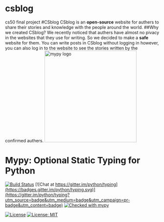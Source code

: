 # csblog
cs50 final project
#CSblog
CSblog is an **open-source** website for authers to share their stories and knowledge with the people around the world.
##Why we created CSblog?
We recently noticed that authers have almost no pivacy in the websites that they use for writing.
So we decided to make a **safe** website for them.
You can write posts in CSblog without logging in however, you can also log in to the website to see the stories written by the confirmed authers.
<img src="http://mypy-lang.org/static/mypy_light.svg" alt="mypy logo" width="300px"/>

Mypy: Optional Static Typing for Python
=======================================

[![Build Status](https://api.travis-ci.com/python/mypy.svg?branch=master)](https://travis-ci.com/python/mypy)
[![Chat at https://gitter.im/python/typing](https://badges.gitter.im/python/typing.svg)](https://gitter.im/python/typing?utm_source=badge&utm_medium=badge&utm_campaign=pr-badge&utm_content=badge)
[![Checked with mypy](http://www.mypy-lang.org/static/mypy_badge.svg)](http://mypy-lang.org/)



[![License](https://img.shields.io/badge/License-Apache%202.0-blue.svg)](https://opensource.org/licenses/Apache-2.0) [![License: MIT](https://img.shields.io/badge/License-MIT-yellow.svg)](https://opensource.org/licenses/MIT) 
